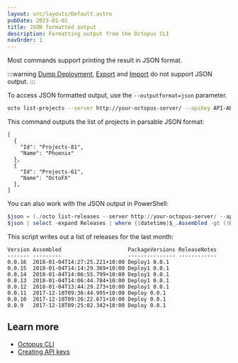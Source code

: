 ```yaml
---
layout: src/layouts/Default.astro
pubDate: 2023-01-01
title: JSON formatted output
description: Formatting output from the Octopus CLI
navOrder: 1
---
```


Most commands support printing the result in JSON format.

:::warning
[Dump Deployment](dump-deployments.md), [Export](export.md) and [Import](import/) do not support JSON output.
:::

To access JSON formatted output, use the `--outputformat=json` parameter.

```bash
octo list-projects --server http://your-octopus-server/ --apiKey API-ABCDEF123456 --outputformat=json
```

This command outputs the list of projects in parsable JSON format:

```
[
  {
    "Id": "Projects-81",
    "Name": "Phoenix"
  },
  {
    "Id": "Projects-61",
    "Name": "OctoFX"
  },
]
```

You can also work with the JSON output in PowerShell:
```powershell
$json = (./octo list-releases --server http://your-octopus-server/ --apikey API-ABCDEF123456 --project=OctoLifecycle --outputformat=json) | ConvertFrom-Json
$json | select -expand Releases | where {[datetime]$_.Assembled -gt ((Get-Date).AddMonths(-1))}
```

This script writes out a list of releases for the last month:

```
Version Assembled                     PackageVersions ReleaseNotes
------- ---------                     --------------- ------------
0.0.16  2018-01-04T14:27:25.221+10:00 Deploy1 0.0.1
0.0.15  2018-01-04T14:14:29.369+10:00 Deploy1 0.0.1
0.0.14  2018-01-04T14:06:55.799+10:00 Deploy1 0.0.1
0.0.13  2018-01-04T14:06:44.784+10:00 Deploy1 0.0.1
0.0.12  2018-01-04T13:44:29.273+10:00 Deploy1 0.0.1
0.0.11  2017-12-18T09:36:44.995+10:00 Deploy 0.0.1    
0.0.10  2017-12-18T09:26:22.671+10:00 Deploy 0.0.1    
0.0.9   2017-12-18T09:25:02.342+10:00 Deploy 0.0.1    
```

## Learn more

- [Octopus CLI](/docs/octopus-rest-api/octopus-cli/)
- [Creating API keys](/docs/octopus-rest-api/how-to-create-an-api-key/)


